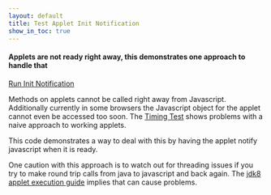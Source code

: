 ```yaml
---
layout: default
title: Test Applet Init Notification
show_in_toc: true
---
```

#### Applets are not ready right away, this demonstrates one approach to handle that

[Run Init Notification](test.html)

Methods on applets cannot be called right away from Javascript.
Additionally currently in some browsers the Javascript object
for the applet cannot even be accessed too soon. The [Timing Test](../timing/) shows problems with a naive
approach to working applets.

This code demonstrates a way to deal with this by having the applet notify javascript when it is ready.

One caution with this approach is to watch out for threading issues if you try to make round trip calls
from java to javascript and back again.  The
[jdk8 applet execution guide](http://download.java.net/jdk8/docs/technotes/guides/jweb/applet/applet_execution.html)
implies that can cause problems.


<div>
<div id='gist-it-init-notificationjs' style='width: 34em; float: left; margin-left: 10px'>
<script src="http://gist-it.appspot.com/github/{{ site.github_repo }}/blob/gh-pages/init-notification/test.html?slice=17:39">
</script>
</div>
<div id='gist-it-appletjs' style='width: 24em; float: left; margin-left: 10px'>
<script src="http://gist-it.appspot.com/github/{{ site.github_repo }}/blob/gh-pages/init-notification/applets/InitNotification.java?slice=7:">
</script>
</div>
</div>
